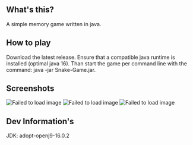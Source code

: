 ## What's this?
A simple memory game written in java.

## How to play
Download the latest release. Ensure that a compatible java runtime is installed (optimal java 16). Than start the game per command line with the command: java -jar Snake-Game.jar.

## Screenshots
![Failed to load image](https://i.ibb.co/tXMzYzF/menu.png)
![Failed to load image](https://i.ibb.co/2gWPSss/game.png)
![Failed to load image](https://i.ibb.co/k8wrMJP/win.png)

## Dev Information's
JDK: adopt-openj9-16.0.2
